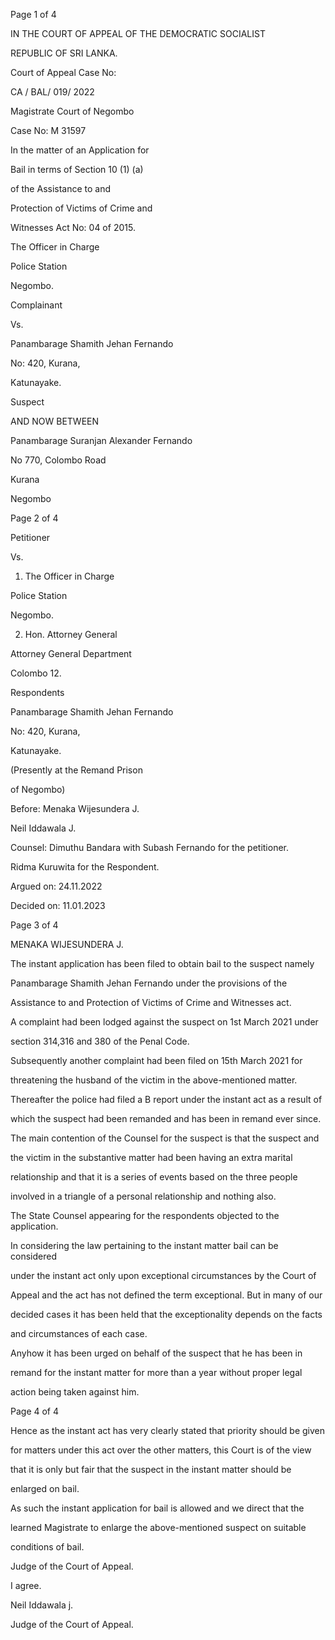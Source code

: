 Page 1 of 4

IN THE COURT OF APPEAL OF THE DEMOCRATIC SOCIALIST

REPUBLIC OF SRI LANKA.

Court of Appeal Case No:

CA / BAL/ 019/ 2022

Magistrate Court of Negombo

Case No: M 31597

In the matter of an Application for

Bail in terms of Section 10 (1) (a)

of the Assistance to and

Protection of Victims of Crime and

Witnesses Act No: 04 of 2015.

The Officer in Charge

Police Station

Negombo.

Complainant

Vs.

Panambarage Shamith Jehan Fernando

No: 420, Kurana,

Katunayake.

Suspect

AND NOW BETWEEN

Panambarage Suranjan Alexander Fernando

No 770, Colombo Road

Kurana

Negombo

Page 2 of 4

Petitioner

Vs.

1. The Officer in Charge

Police Station

Negombo.

2. Hon. Attorney General

Attorney General Department

Colombo 12.

Respondents

Panambarage Shamith Jehan Fernando

No: 420, Kurana,

Katunayake.

(Presently at the Remand Prison

of Negombo)

Before: Menaka Wijesundera J.

Neil Iddawala J.

Counsel: Dimuthu Bandara with Subash Fernando for the petitioner.

Ridma Kuruwita for the Respondent.

Argued on: 24.11.2022

Decided on: 11.01.2023

Page 3 of 4

MENAKA WIJESUNDERA J.

The instant application has been filed to obtain bail to the suspect namely

Panambarage Shamith Jehan Fernando under the provisions of the

Assistance to and Protection of Victims of Crime and Witnesses act.

A complaint had been lodged against the suspect on 1st March 2021 under

section 314,316 and 380 of the Penal Code.

Subsequently another complaint had been filed on 15th March 2021 for

threatening the husband of the victim in the above-mentioned matter.

Thereafter the police had filed a B report under the instant act as a result of

which the suspect had been remanded and has been in remand ever since.

The main contention of the Counsel for the suspect is that the suspect and

the victim in the substantive matter had been having an extra marital

relationship and that it is a series of events based on the three people

involved in a triangle of a personal relationship and nothing also.

The State Counsel appearing for the respondents objected to the application.

In considering the law pertaining to the instant matter bail can be considered

under the instant act only upon exceptional circumstances by the Court of

Appeal and the act has not defined the term exceptional. But in many of our

decided cases it has been held that the exceptionality depends on the facts

and circumstances of each case.

Anyhow it has been urged on behalf of the suspect that he has been in

remand for the instant matter for more than a year without proper legal

action being taken against him.

Page 4 of 4

Hence as the instant act has very clearly stated that priority should be given

for matters under this act over the other matters, this Court is of the view

that it is only but fair that the suspect in the instant matter should be

enlarged on bail.

As such the instant application for bail is allowed and we direct that the

learned Magistrate to enlarge the above-mentioned suspect on suitable

conditions of bail.

Judge of the Court of Appeal.

I agree.

Neil Iddawala j.

Judge of the Court of Appeal.